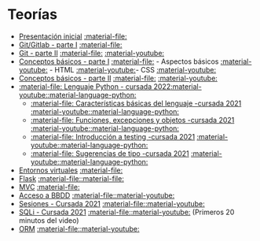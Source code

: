 # Teorías

- [Presentación inicial](presentacion) [:material-file:](presentacion.pdf)
- [Git/Gitlab - parte I](clase1_1) [:material-file:](clase1_1.pdf)
- [Git - parte II](clase1_2) [:material-file:](clase1_2.pdf) [:material-youtube:](https://youtu.be/w931Lo6ab84)
- [Conceptos básicos - parte I](clase2_1) [:material-file:](clase2_1.pdf) - Aspectos básicos [:material-youtube:](https://youtu.be/kZiTbrFHEwI) - HTML [:material-youtube:](https://youtu.be/EUm-HjlsUqk)- CSS [:material-youtube:](https://youtu.be/tb4VVTJym6s)
- [Conceptos básicos - parte II](clase2_2) [:material-file:](clase2_2.pdf) [:material-youtube:](https://youtu.be/djycOfAJ4j4)
- [:material-file: Lenguaje Python - cursada 2022](clase2_Python/clase_Intro_Python_2022.pdf)[:material-youtube:](https://www.youtube.com/watch?v=aOPXeAkovCo&feature=youtu.be)[:material-language-python:](clase2_Python/clase_Intro_Python_2022.ipynb)
	- [:material-file: Características básicas del lenguaje -cursada 2021](clase2_Python/clase_Intro_Python_2021.pdf) [:material-youtube:](https://www.youtube.com/watch?v=T_V0ncHIqWU&feature=youtu.be)[:material-language-python:](clase2_Python/clase_Intro_Python_2021.ipynb)
	- [:material-file: Funciones, excepciones y objetos -cursada 2021](clase2_Python/clase_Python_cont_2021.pdf) [:material-youtube:](https://www.youtube.com/watch?v=yEcDcOLF2fA)[:material-language-python:](clase2_Python/clase_Python_cont_2021.ipynb)
	- [:material-file: Introducción a testing -cursada 2021](clase2_Python/clase_Python_testing.pdf) [:material-youtube:](https://www.youtube.com/watch?v=CWo77mw0Vfw)[:material-language-python:](clase2_Python/clase_Python_testing.ipynb)
	- [:material-file: Sugerencias de tipo -cursada 2021](clase2_Python/clase_Python_type_hints.pdf) [:material-youtube:](https://www.youtube.com/watch?v=vQXYmX-DQEo&feature=youtu.be)[:material-language-python:](clase2_Python/clase_Python_type_hints.ipynb)
- [Entornos virtuales](clase3_1) [:material-file:](clase3_1.pdf)
- [Flask](clase3_2) [:material-file:](clase3_2.pdf)[:material-file:](clase3.zip)
- [MVC](clase4_1) [:material-file:](clase4_1.pdf)
- [Acceso a BBDD](clase5_1) [:material-file:](clase5_1.pdf)[:material-youtube:](https://youtu.be/5vW_EVYzz5k)
- [Sesiones - Cursada 2021](clase5_2) [:material-file:](clase5_2.pdf)[:material-youtube:](https://youtu.be/JkErOGTn9yY)
- [SQLi - Cursada 2021](clase5_3) [:material-file:](clase5_3.pdf)[:material-youtube:](https://youtu.be/OtBF-WUOtO4) (Primeros 20 minutos del video)
- [ORM](clase5_4) [:material-file:](clase5_4.pdf)[:material-youtube:](https://youtu.be/F9C7aG6XNks)

